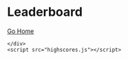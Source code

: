 <!DOCTYPE html>
<html lang="en">
<head>
    <meta charset="UTF-8">
    <meta http-equiv="X-UA-Compatible" content="IE=edge">
    <meta name="viewport" content="width=device-width, initial-scale=1.0">
    <link rel="stylesheet" href="https://pro.fontawesome.com/releases/v5.10.0/css/all.css" integrity="sha384-AYmEC3Yw5cVb3ZcuHtOA93w35dYTsvhLPVnYs9eStHfGJvOvKxVfELGroGkvsg+p" crossorigin="anonymous"/>
    <link rel="stylesheet" href="style.css">
    <link rel="stylesheet" href="highscores.css">
    <title>High Scores</title>

</head>
<body>
    <div class="container">
        <div id="highScores" class="flex-center flex-column">
            <h1 id="finalScore">Leaderboard</h1>
            <ul id="highScoresList"></ul>
            <a href="/" class="btn">Go Home<i class="fas fa-home"></i></a>
        </div>


    </div>
    <script src="highscores.js"></script>
</body>
</html>
